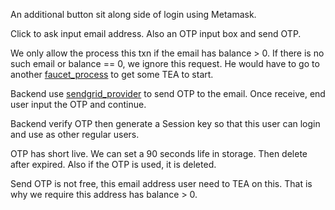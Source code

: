 An additional button sit along side of login using Metamask.

Click to ask input email address. Also an OTP input box and send OTP.

We only allow the process this txn if the email has balance > 0. If there is no such email or balance == 0, we ignore this request. He would have to go to another [faucet_process](faucet_process.md) to get some TEA to start.

Backend use [sendgrid_provider](sendgrid_provider.md) to send OTP to the email. Once receive, end user input the OTP and continue.

Backend verify OTP then generate a Session key so that this user can login and use as other regular users.

OTP has short live. We can set a 90 seconds life in storage. Then delete after expired. Also if the OTP is used, it is deleted.

Send OTP is not free, this email address user need to TEA on this. That is why we require this address has balance > 0.

